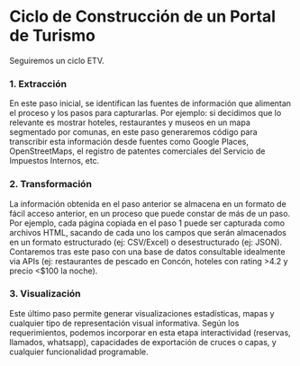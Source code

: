 # Ciclo de Construcción de un Portal de Turismo

Seguiremos un ciclo ETV.

### 1. Extracción

En este paso inicial, se identifican las fuentes de información que alimentan el proceso y los pasos para capturarlas. 
Por ejemplo: si decidimos que lo relevante es mostrar hoteles, restaurantes y museos en un mapa segmentado por comunas,
en este paso generaremos código para transcribir esta información desde fuentes como Google Places, OpenStreetMaps, el
registro de patentes comerciales del Servicio de Impuestos Internos, etc. 

### 2. Transformación

La información obtenida en el paso anterior se almacena en un formato de fácil acceso anterior, en un proceso que puede
constar de más de un paso. Por ejemplo, cada página copiada en el paso 1 puede ser capturada como archivos HTML, sacando
de cada uno los campos que serán almacenados en un formato estructurado (ej: CSV/Excel) o desestructurado (ej: JSON). 
Contaremos tras este paso con una base de datos consultable idealmente via APIs (ej: restaurantes de pescado en Concón, 
hoteles con rating >4.2 y precio <$100 la noche).

### 3. Visualización

Este último paso permite generar visualizaciones estadísticas, mapas y cualquier tipo de representación visual informativa. 
Según los requerimientos, podemos incorporar en esta etapa interactividad (reservas, llamados, whatsapp), 
capacidades de exportación de cruces o capas, y cualquier funcionalidad programable.
